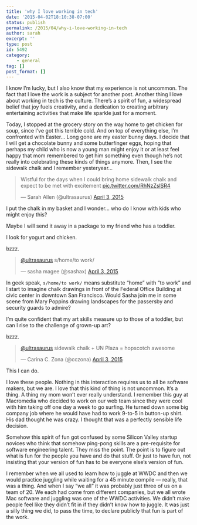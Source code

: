 ```yaml
---
title: 'why I love working in tech'
date: '2015-04-02T18:10:38-07:00'
status: publish
permalink: /2015/04/why-i-love-working-in-tech
author: sarah
excerpt: ''
type: post
id: 5492
category:
    - general
tag: []
post_format: []
---
```

I know I’m lucky, but I also know that my experience is not uncommon. The fact that I love the work is a subject for another post. Another thing I love about working in tech is the culture. There’s a spirit of fun, a widespread belief that joy fuels creativity, and a dedication to creating arbitrary entertaining activities that make life sparkle just for a moment.

Today, I stopped at the grocery story on the way home to get chicken for soup, since I’ve got this terrible cold. And on top of everything else, I’m confronted with Easter… Long gone are my easter bunny days. I decide that I will get a chocolate bunny and some butterfinger eggs, hoping that perhaps my child who is now a young man might enjoy it or at least feel happy that mom remembered to get him something even though he’s not really into celebrating these kinds of things anymore. Then, I see the sidewalk chalk and I remember yesteryear…

> Wistful for the days when I could bring home sidewalk chalk and expect to be met with excitement [pic.twitter.com/RhNzZslSR4](http://t.co/RhNzZslSR4)
> 
> — Sarah Allen (@ultrasaurus) [April 3, 2015](https://twitter.com/ultrasaurus/status/583781945709965314)

I put the chalk in my basket and I wonder… who do I know with kids who might enjoy this?

Maybe I will send it away in a package to my friend who has a toddler.

I look for yogurt and chicken.

bzzz.

> [@ultrasaurus](https://twitter.com/ultrasaurus) s/home/to work/
> 
> — sasha magee (@sashax) [April 3, 2015](https://twitter.com/sashax/status/583782362514722817)

In geek speak, `s/home/to work/` means substitute “home” with “to work” and I start to imagine chalk drawings in front of the Federal Office Building at civic center in downtown San Francisco. Would Sasha join me in some scene from Mary Poppins drawing landscapes for the passersby and security guards to admire?

I’m quite confident that my art skills measure up to those of a toddler, but can I rise to the challenge of grown-up art?

bzzz.

> [@ultrasaurus](https://twitter.com/ultrasaurus) sidewalk chalk + UN Plaza = hopscotch awesome
> 
> — Carina C. Zona (@cczona) [April 3, 2015](https://twitter.com/cczona/status/583783518284587010)

This I can do.

I love these people. Nothing in this interaction requires us to all be software makers, but we are. I love that this kind of thing is not uncommon. It’s a thing. A thing my mom won’t ever really understand. I remember this guy at Macromedia who decided to work on our web team since they were cool with him taking off one day a week to go surfing. He turned down some big company job where he would have had to work 9-to-5 in button-up shirt. His dad thought he was crazy. I thought that was a perfectly sensible life decision.

Somehow this spirit of fun got confused by some Silicon Valley startup novices who think that somehow ping-pong skills are a pre-requisite for software engineering talent. They miss the point. The point is to figure out what is fun for the people you have and do that stuff. Or just to have fun, not insisting that your version of fun has to be everyone else’s version of fun.

I remember when we all used to learn how to juggle at WWDC and then we would practice juggling while waiting for a 45 minute compile — really, that was a thing. And when I say “we all” it was probably just three of us on a team of 20. We each had come from different companies, but we all wrote Mac software and juggling was one of the WWDC activities. We didn’t make people feel like they didn’t fit in if they didn’t know how to juggle. It was just a silly thing we did, to pass the time, to declare publicly that fun is part of the work.